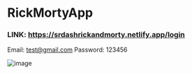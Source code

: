# RickMortyApp

### LINK: https://srdashrickandmorty.netlify.app/login

Email: test@gmail.com
Password: 123456

![image](https://user-images.githubusercontent.com/62898809/211394124-96b9fede-c36a-4262-88f4-c559a13d6e6d.png)

